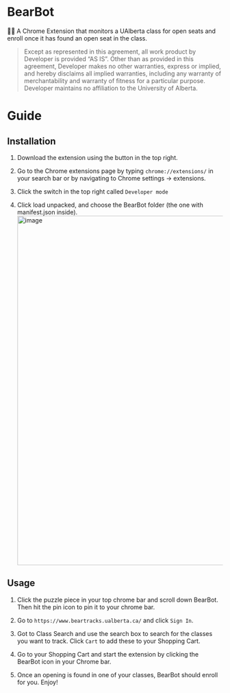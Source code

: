 # BearBot

🐻🤖 A Chrome Extension that monitors a UAlberta class for open seats and enroll once it has found an open seat in the class.

> Except as represented in this agreement, all work product by Developer is provided ​“AS IS”. Other than as provided in this agreement, Developer makes no other warranties, express or implied, and hereby disclaims all implied warranties, including any warranty of merchantability and warranty of fitness for a particular purpose. Developer maintains no affiliation to the University of Alberta.

# Guide

## Installation

1. Download the extension using the button in the top right.

2. Go to the Chrome extensions page by typing `chrome://extensions/` in your search bar or by navigating to Chrome settings -> extensions.

3. Click the switch in the top right called `Developer mode`

4. Click load unpacked, and choose the BearBot folder (the one with manifest.json inside).
   <img width="814" alt="image" src="https://user-images.githubusercontent.com/59630201/208400195-197b7dd1-cc4a-40fc-836e-a07ca407ab70.png">

## Usage

1. Click the puzzle piece in your top chrome bar and scroll down BearBot. Then hit the pin icon to pin it to your chrome bar.

2. Go to `https://www.beartracks.ualberta.ca/` and click `Sign In`.

3. Got to Class Search and use the search box to search for the classes you want to track. Click `Cart` to add these to your Shopping Cart.

4. Go to your Shopping Cart and start the extension by clicking the BearBot icon in your Chrome bar.

5. Once an opening is found in one of your classes, BearBot should enroll for you. Enjoy!
